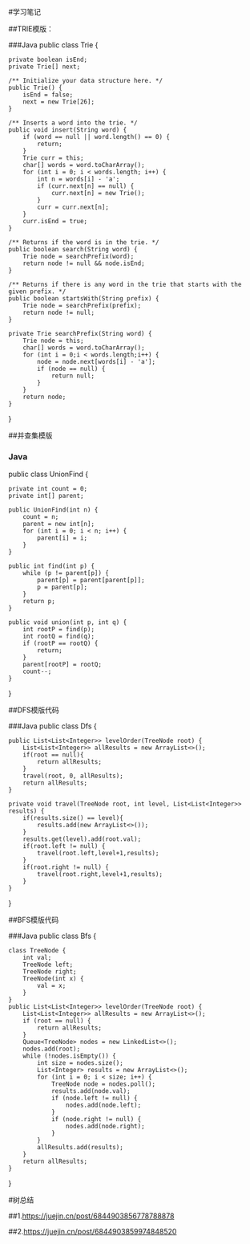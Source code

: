 #学习笔记

##TRIE模版：

###Java
public class Trie {

	private boolean isEnd;
	private Trie[] next;
	
	/** Initialize your data structure here. */
	public Trie() {
		isEnd = false;
		next = new Trie[26];
	}
	
	/** Inserts a word into the trie. */
	public void insert(String word) {
		if (word == null || word.length() == 0) {
			return;
		}
		Trie curr = this;
		char[] words = word.toCharArray();
		for (int i = 0; i < words.length; i++) {
			int n = words[i] - 'a';
			if (curr.next[n] == null) {
				curr.next[n] = new Trie();
			}
			curr = curr.next[n];
		}
		curr.isEnd = true;
	}
	
	/** Returns if the word is in the trie. */
	public boolean search(String word) {
		Trie node = searchPrefix(word);
		return node != null && node.isEnd;
	}
	
	/** Returns if there is any word in the trie that starts with the given prefix. */
	public boolean startsWith(String prefix) {
		Trie node = searchPrefix(prefix);
		return node != null;
	}
	
	private Trie searchPrefix(String word) {
		Trie node = this;
		char[] words = word.toCharArray();
		for (int i = 0;i < words.length;i++) {
			node = node.next[words[i] - 'a'];
			if (node == null) {
				return null;
			}
		}
		return node;
	}
}

##并查集模版

### Java
public class UnionFind {

    private int count = 0;
    private int[] parent;

    public UnionFind(int n) {
        count = n;
        parent = new int[n];
        for (int i = 0; i < n; i++) {
            parent[i] = i;
        }
    }

    public int find(int p) {
        while (p != parent[p]) {
            parent[p] = parent[parent[p]];
            p = parent[p];
        }
        return p;
    }

    public void union(int p, int q) {
        int rootP = find(p);
        int rootQ = find(q);
        if (rootP == rootQ) {
            return;
        }
        parent[rootP] = rootQ;
        count--;
    }

}

##DFS模版代码

###Java
public class Dfs {

    public List<List<Integer>> levelOrder(TreeNode root) {
        List<List<Integer>> allResults = new ArrayList<>();
        if(root == null){
            return allResults;
        }
        travel(root, 0, allResults);
        return allResults;
    }

    private void travel(TreeNode root, int level, List<List<Integer>> results) {
        if(results.size() == level){
            results.add(new ArrayList<>());
        }
        results.get(level).add(root.val);
        if(root.left != null) {
            travel(root.left,level+1,results);
        }
        if(root.right != null) {
            travel(root.right,level+1,results);
        }
    }

}

##BFS模版代码

###Java
public class Bfs {

    class TreeNode {
        int val;
        TreeNode left;
        TreeNode right;
        TreeNode(int x) {
            val = x;
        }
    }
    public List<List<Integer>> levelOrder(TreeNode root) {
        List<List<Integer>> allResults = new ArrayList<>();
        if (root == null) {
            return allResults;
        }
        Queue<TreeNode> nodes = new LinkedList<>();
        nodes.add(root);
        while (!nodes.isEmpty()) {
            int size = nodes.size();
            List<Integer> results = new ArrayList<>();
            for (int i = 0; i < size; i++) {
                TreeNode node = nodes.poll();
                results.add(node.val);
                if (node.left != null) {
                    nodes.add(node.left);
                }
                if (node.right != null) {
                    nodes.add(node.right);
                }
            }
            allResults.add(results);
        }
        return allResults;
    }

}

#树总结

##1.https://juejin.cn/post/6844903856778788878

##2.https://juejin.cn/post/6844903859974848520
